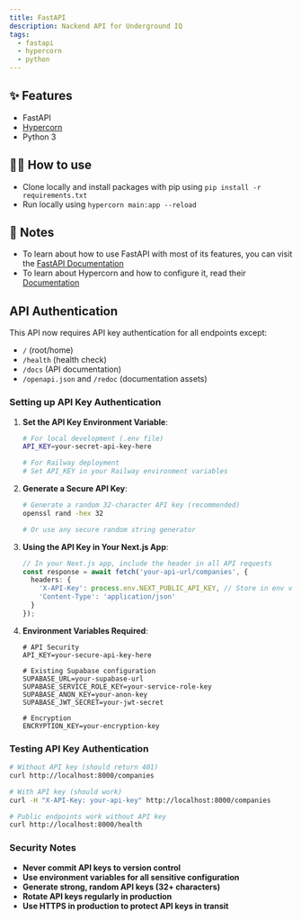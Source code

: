 ```yaml
---
title: FastAPI
description: Nackend API for Underground IQ
tags:
  - fastapi
  - hypercorn
  - python
---
```

## ✨ Features

- FastAPI
- [Hypercorn](https://hypercorn.readthedocs.io/)
- Python 3

## 💁‍♀️ How to use

- Clone locally and install packages with pip using `pip install -r requirements.txt`
- Run locally using `hypercorn main:app --reload`

## 📝 Notes

- To learn about how to use FastAPI with most of its features, you can visit the [FastAPI Documentation](https://fastapi.tiangolo.com/tutorial/)
- To learn about Hypercorn and how to configure it, read their [Documentation](https://hypercorn.readthedocs.io/)

## API Authentication

This API now requires API key authentication for all endpoints except:
- `/` (root/home)
- `/health` (health check)
- `/docs` (API documentation)
- `/openapi.json` and `/redoc` (documentation assets)

### Setting up API Key Authentication

1. **Set the API Key Environment Variable**:
   ```bash
   # For local development (.env file)
   API_KEY=your-secret-api-key-here
   
   # For Railway deployment
   # Set API_KEY in your Railway environment variables
   ```

2. **Generate a Secure API Key**:
   ```bash
   # Generate a random 32-character API key (recommended)
   openssl rand -hex 32
   
   # Or use any secure random string generator
   ```

3. **Using the API Key in Your Next.js App**:
   ```typescript
   // In your Next.js app, include the header in all API requests
   const response = await fetch('your-api-url/companies', {
     headers: {
       'X-API-Key': process.env.NEXT_PUBLIC_API_KEY, // Store in env vars
       'Content-Type': 'application/json'
     }
   });
   ```

4. **Environment Variables Required**:
   ```env
   # API Security
   API_KEY=your-secure-api-key-here
   
   # Existing Supabase configuration
   SUPABASE_URL=your-supabase-url
   SUPABASE_SERVICE_ROLE_KEY=your-service-role-key
   SUPABASE_ANON_KEY=your-anon-key
   SUPABASE_JWT_SECRET=your-jwt-secret
   
   # Encryption
   ENCRYPTION_KEY=your-encryption-key
   ```

### Testing API Key Authentication

```bash
# Without API key (should return 401)
curl http://localhost:8000/companies

# With API key (should work)
curl -H "X-API-Key: your-api-key" http://localhost:8000/companies

# Public endpoints work without API key
curl http://localhost:8000/health
```

### Security Notes

- **Never commit API keys to version control**
- **Use environment variables for all sensitive configuration**
- **Generate strong, random API keys (32+ characters)**
- **Rotate API keys regularly in production**
- **Use HTTPS in production to protect API keys in transit**
